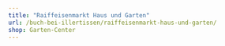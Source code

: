 ```yaml
---
title: "Raiffeisenmarkt Haus und Garten"
url: /buch-bei-illertissen/raiffeisenmarkt-haus-und-garten/
shop: Garten-Center
---
```

